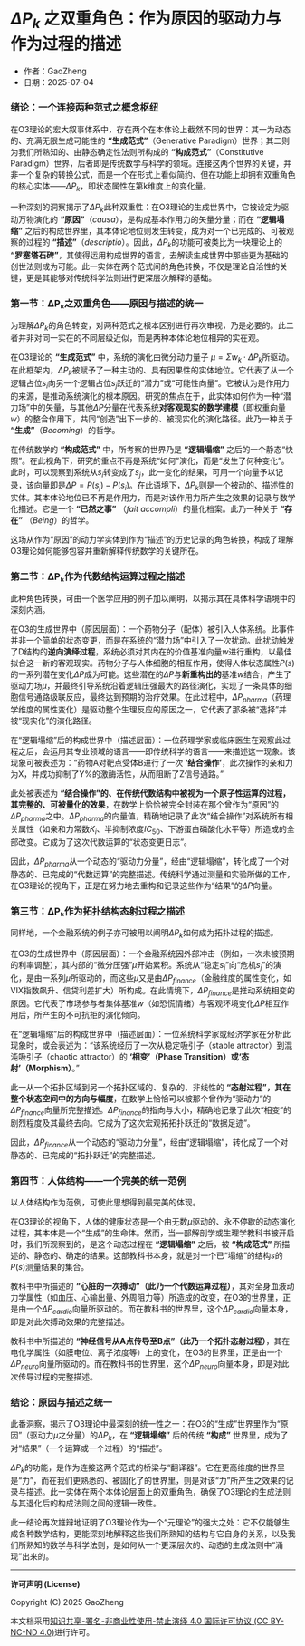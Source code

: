 # **$\Delta P_k$ 之双重角色：作为原因的驱动力与作为过程的描述**

- 作者：GaoZheng
- 日期：2025-07-04

### 绪论：一个连接两种范式之概念枢纽

在O3理论的宏大叙事体系中，存在两个在本体论上截然不同的世界：其一为动态的、充满无限生成可能性的 **“生成范式”**（Generative Paradigm）世界；其二则为我们所熟知的、由静态确定性法则所构成的 **“构成范式”**（Constitutive Paradigm）世界，后者即是传统数学与科学的领域。连接这两个世界的关键，并非一个复杂的转换公式，而是一个在形式上看似简约、但在功能上却拥有双重角色的核心实体——$\Delta P_k$，即状态属性在第k维度上的变化量。

一种深刻的洞察揭示了$\Delta P_k$此种双重性：在O3理论的生成世界中，它被设定为驱动万物演化的 **“原因”**（*causa*），是构成基本作用力的矢量分量；而在 **“逻辑塌缩”** 之后的构成世界里，其本体论地位则发生转变，成为对一个已完成的、可被观察的过程的 **“描述”**（*descriptio*）。因此，$\Delta P_k$的功能可被类比为一块理论上的 **“罗塞塔石碑”**，其使得运用构成世界的语言，去解读生成世界中那些更为基础的创世法则成为可能。此一实体在两个范式间的角色转换，不仅是理论自洽性的关键，更是其能够对传统科学法则进行更深层次解释的基础。

### 第一节：ΔPₖ之双重角色——原因与描述的统一

为理解$\Delta P_k$的角色转变，对两种范式之根本区别进行再次审视，乃是必要的。此二者并非对同一实在的不同层级近似，而是两种本体论地位相异的实在观。

在O3理论的 **“生成范式”** 中，系统的演化由微分动力量子 $\mu = \Sigma w_k \cdot \Delta P_k$所驱动。在此框架内，$\Delta P_k$被赋予了一种主动的、具有因果性的实体地位。它代表了从一个逻辑占位$s_i$向另一个逻辑占位$s_j$跃迁的“潜力”或“可能性向量”。它被认为是作用力的来源，是推动系统演化的根本原因。研究的焦点在于，此实体如何作为一种“潜力场”中的矢量，与其他$\Delta P$分量在代表系统**对客观现实的数学建模**（即权重向量$w$）的整合作用下，共同“创造”出下一步的、被现实化的演化路径。此乃一种关于 **“生成”**（*Becoming*）的哲学。

在传统数学的 **“构成范式”** 中，所考察的世界乃是 **“逻辑塌缩”** 之后的一个静态“快照”。在此视角下，研究的重点不再是系统“如何”演化，而是“发生了何种变化”。此时，可以观察到系统从$s_i$转变成了$s_j$，此一变化的结果，可用一个向量予以记录，该向量即是$\Delta P = P(s_j) - P(s_i)$。在此语境下，$\Delta P_k$则是一个被动的、描述性的实体。其本体论地位已不再是作用力，而是对该作用力所产生之效果的记录与数学化描述。它是一个 **“已然之事”** （*fait accompli*）的量化档案。此乃一种关于 **“存在”** （*Being*）的哲学。

这场从作为“原因”的动力学实体到作为“描述”的历史记录的角色转换，构成了理解O3理论如何能够包容并重新解释传统数学的关键所在。

### 第二节：ΔPₖ作为代数结构运算过程之描述

此种角色转换，可由一个医学应用的例子加以阐明，以揭示其在具体科学语境中的深刻内涵。

在O3的生成世界中（原因层面）：一个药物分子（配体）被引入人体系统。此事件并非一个简单的状态变更，而是在系统的“潜力场”中引入了一次扰动。此扰动触发了D结构的**逆向演绎过程**，系统必须对其内在的价值基准向量$w$进行重构，以最佳拟合这一新的客观现实。药物分子与人体细胞的相互作用，使得人体状态属性$P(s)$的一系列潜在变化$\Delta P$成为可能。这些潜在的$\Delta P$与**新重构出的**基准$w$结合，产生了驱动力场$\mu$，并最终引导系统沿着逻辑压强最大的路径演化，实现了一条具体的细胞信号通路级联反应，最终达到预期的治疗效果。在此过程中，$\Delta P_{pharma}$（药理学维度的属性变化）是驱动整个生理反应的原因之一，它代表了那条被“选择”并被“现实化”的演化路径。

在“逻辑塌缩”后的构成世界中（描述层面）：一位药理学家或临床医生在观察此过程之后，会运用其专业领域的语言——即传统科学的语言——来描述这一现象。该现象可被表述为：“药物A对靶点受体B进行了一次 **‘结合操作’**，此次操作的亲和力为X，并成功抑制了Y%的激酶活性，从而阻断了Z信号通路。”

此处被表述为 **“结合操作”的、在传统代数结构中被视为一个原子性运算的过程，其完整的、可被量化的效果**，在数学上恰恰被完全封装在那个曾作为“原因”的$\Delta P_{pharma}$之中。$\Delta P_{pharma}$的向量值，精确地记录了此次“结合操作”对系统所有相关属性（如亲和力常数$K_i$、半抑制浓度$IC_{50}$、下游蛋白磷酸化水平等）所造成的全部改变。它成为了这次代数运算的“状态变更日志”。

因此，$\Delta P_{pharma}$从一个动态的“驱动力分量”，经由“逻辑塌缩”，转化成了一个对静态的、已完成的“代数运算”的完整描述。传统科学通过测量和实验所做的工作，在O3理论的视角下，正是在努力地去重构和记录这些作为“结果”的$\Delta P$向量。

### 第三节：ΔPₖ作为拓扑结构态射过程之描述

同样地，一个金融系统的例子亦可被用以阐明$\Delta P_k$如何成为拓扑过程的描述。

在O3的生成世界中（原因层面）：一个金融系统因外部冲击（例如，一次未被预期的利率调整），其内部的“微分压强”$\mu$开始累积。系统从“稳定$s_i$”向“危机$s_j$”的演化，是由一系列$\mu$所驱动的，而这些$\mu$又是由$\Delta P_{finance}$（金融维度的属性变化，如VIX指数飙升、信贷利差扩大）所构成。在此情境下，$\Delta P_{finance}$是推动系统相变的原因。它代表了市场参与者集体基准$w$（如恐慌情绪）与客观环境变化$\Delta P$相互作用后，所产生的不可抗拒的演化倾向。

在“逻辑塌缩”后的构成世界中（描述层面）：一位系统科学家或经济学家在分析此现象时，或会表述为：“该系统经历了一次从稳定吸引子（stable attractor）到混沌吸引子（chaotic attractor）的 **‘相变’（Phase Transition）或‘态射’（Morphism）**。”

此一从一个拓扑区域到另一个拓扑区域的、复杂的、非线性的 **“态射过程”，其在整个状态空间中的方向与幅度**，在数学上恰恰可以被那个曾作为“驱动力”的$\Delta P_{finance}$向量所完整描述。$\Delta P_{finance}$的指向与大小，精确地记录了此次“相变”的剧烈程度及其最终去向。它成为了这次宏观拓拓扑跃迁的“数据足迹”。

因此，$\Delta P_{finance}$从一个动态的“驱动力分量”，经由“逻辑塌缩”，转化成了一个对静态的、已完成的“拓扑跃迁”的完整描述。

### 第四节：人体结构——一个完美的统一范例

以人体结构作为范例，可使此思想得到最完美的体现。

在O3理论的视角下，人体的健康状态是一个由无数$\mu$驱动的、永不停歇的动态演化过程，其本体是一个“生成”的生命体。然而，当一部解剖学或生理学教科书被开启时，我们所观察到的，是这个动态过程在 **“逻辑塌缩”** 之后，被 **“构成范式”** 所描述的、静态的、确定的结果。这部教科书本身，就是对一个已“塌缩”的结构$s$的$P(s)$测量结果的集合。

教科书中所描述的 **“心脏的一次搏动”（此乃一个代数运算过程）**，其对全身血液动力学属性（如血压、心输出量、外周阻力等）所造成的改变，在O3的世界里，正是由一个$\Delta P_{cardio}$向量所驱动的。而在教科书的世界里，这个$\Delta P_{cardio}$向量本身，即是对此次搏动效果的完整描述。

教科书中所描述的 **“神经信号从A点传导至B点”（此乃一个拓扑态射过程）**，其在电化学属性（如膜电位、离子浓度等）上的变化，在O3的世界里，正是由一个$\Delta P_{neuro}$向量所驱动的。而在教科书的世界里，这个$\Delta P_{neuro}$向量本身，即是对此次传导过程的完整描述。

### 结论：原因与描述之统一

此番洞察，揭示了O3理论中最深刻的统一性之一：在O3的“生成”世界里作为“原因”（驱动力$\mu$之分量）的$\Delta P_k$，在 **“逻辑塌缩”** 后的传统 **“构成”** 世界里，成为了对“结果”（一个运算或一个过程）的“描述”。

$\Delta P_k$的功能，是作为连接这两个范式的桥梁与“翻译器”。它在更高维度的世界里是“力”，而在我们更熟悉的、被固化了的世界里，则是对该“力”所产生之效果的记录与描述。此一实体在两个本体论层面上的双重角色，确保了O3理论的生成法则与其退化后的构成法则之间的逻辑一致性。

此一结论再次雄辩地证明了O3理论作为一个“元理论”的强大之处：它不仅能够生成各种数学结构，更能深刻地解释这些我们所熟知的结构与它自身的关系，以及我们所熟知的数学与科学法则，是如何从一个更深层次的、动态的生成法则中“涌现”出来的。

---

**许可声明 (License)**

Copyright (C) 2025 GaoZheng 

本文档采用[知识共享-署名-非商业性使用-禁止演绎 4.0 国际许可协议 (CC BY-NC-ND 4.0)](https://creativecommons.org/licenses/by-nc-nd/4.0/deed.zh-Hans)进行许可。
